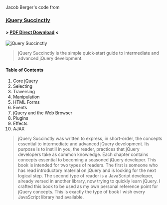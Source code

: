 Jacob Berger's code from

### [jQuery Succinctly](https://www.syncfusion.com/resources/techportal/ebooks/jquery)

#### > [PDF Direct Download](http://www.syncfusion.com/content/downloads/ebook/jquery_succinctly.pdf) <

![jQuery Succinctly](https://www.syncfusion.com/Content/en-US/Downloads/Images/Ebooks/Landing%20Page/jquery_succinctly_download.PNG "jQuery Succinctly")

> jQuery Succinctly is the simple quick-start guide to intermediate and advanced jQuery development.



#### Table of Contents

 1. Core jQuery
 2. Selecting
 3. Traversing
 4. Manipulation
 5. HTML Forms
 6. Events
 7. jQuery and the Web Browser
 8. Plugins
 9. Effects
 10. AJAX

> jQuery Succinctly was written to express, in short-order, the concepts essential to intermediate and advanced jQuery development. Its purpose is to instill in you, the reader, practices that jQuery developers take as common knowledge. Each chapter contains concepts essential to becoming a seasoned jQuery developer.
This book is intended for two types of readers. The first is someone who has read introductory material on jQuery and is looking for the next logical step. The second type of reader is a JavaScript developer, already versed in another library, now trying to quickly learn jQuery. I crafted this book to be used as my own personal reference point for jQuery concepts. This is exactly the type of book I wish every JavaScript library had available.
